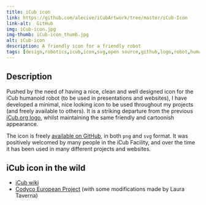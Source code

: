 ```yaml
---
title: iCub icon
link: https://github.com/alecive/iCubArtwork/tree/master/iCub-Icon
link-alt:  GitHub
img: iCub-icon.jpg
img-thumb: iCub-icon_thumb.jpg
alt: iCub-icon
description: A friendly icon for a friendly robot
tags: [design,robotics,icub,icon,svg,open source,github,logo,robot,humanoids]
---
```


## Description

Pushed by the need of having a nice, clean and well designed icon for the iCub humanoid robot (to be used in presentations and websites), I have developed a minimal, nice looking icon to be used throughout my projects (and freely available to others). It is a striking departure from the previous [iCub.org logo](http://neurolab.unife.it/omll/logoRC.jpg), whilst maintaining the same friendly and cartoonish appearance.

The icon is freely [available on GitHub](https://github.com/alecive/iCubArtwork/tree/master/iCub-Icon), in both `png` and `svg` format. It was positively welcomed by many people in the iCub Facility, and over the time it has been used in many different projects and websites.

## iCub icon in the wild

 * [iCub wiki](http://wiki.icub.org/wiki/Main_Page)
 * [Codyco European Project](http://www.codyco.eu) (with some modifications made by Laura Taverna)
